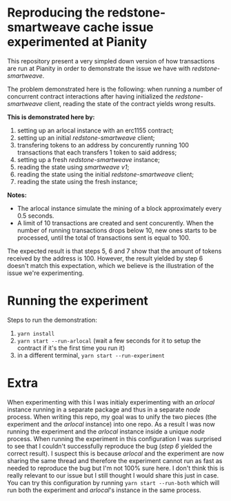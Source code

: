 # Reproducing the redstone-smartweave cache issue experimented at Pianity

This repository present a very simpled down version of how transactions are run at Pianity in
order to demonstrate the issue we have with *redstone-smartweave*.

The problem demonstrated here is the following: when running a number of concurrent contract
interactions after having initialized the *redstone-smartweave* client, reading the state of the contract yields wrong results.

**This is demonstrated here by:**

1. setting up an arlocal instance with an erc1155 contract;
2. setting up an initial *redstone-smartweave* client;
3. transfering tokens to an address by concurently running 100 transactions that each transfers 1
   token to said address;
4. setting up a fresh *redstone-smartweave* instance;
5. reading the state using *smartweave v1*;
6. reading the state using the initial *redstone-smartweave* client;
7. reading the state using the fresh instance;

**Notes:**

- The arlocal instance simulate the mining of a block approximately every 0.5 seconds.
- A limit of 10 transactions are created and sent concurently. When the number of running
  transactions drops below 10, new ones starts to be processed, until the total of transactions
  sent is equal to 100.

The expected result is that steps 5, 6 and 7 show that the amount of tokens received by the
address is 100. However, the result yielded by step 6 doesn't match this
expectation, which we believe is the illustration of the issue we're experimenting.

# Running the experiment

Steps to run the demonstration:

1. `yarn install`
1. `yarn start --run-arlocal` (wait a few seconds for it to setup the contract if it's the first
   time you run it)
1. in a different terminal, `yarn start --run-experiment`

# Extra

When experimenting with this I was initialy experimenting with an *arlocal* instance running in a
separate package and thus in a separate *node* process. When writing this repo, my goal
was to unify the two pieces (the experiment and the *arlocal* instance) into one repo. As a
result I was now running the experiment and the *arlocal* instance inside a unique *node*
process. When running the experiment in this configuration I was surprised to see that I
couldn't successfully reproduce the bug (*step 6* yielded the correct result). I suspect this is
because *arlocal* and the experiment are now sharing the same thread and therefore the
experiment cannot run as fast as needed to reproduce the bug but I'm not 100% sure here. I
don't think this is really relevant to our issue but I still thought I would share this just in
case. You can try this configuration by running `yarn start --run-both` which will run both the
experiment and *arlocal*'s instance in the same process.
